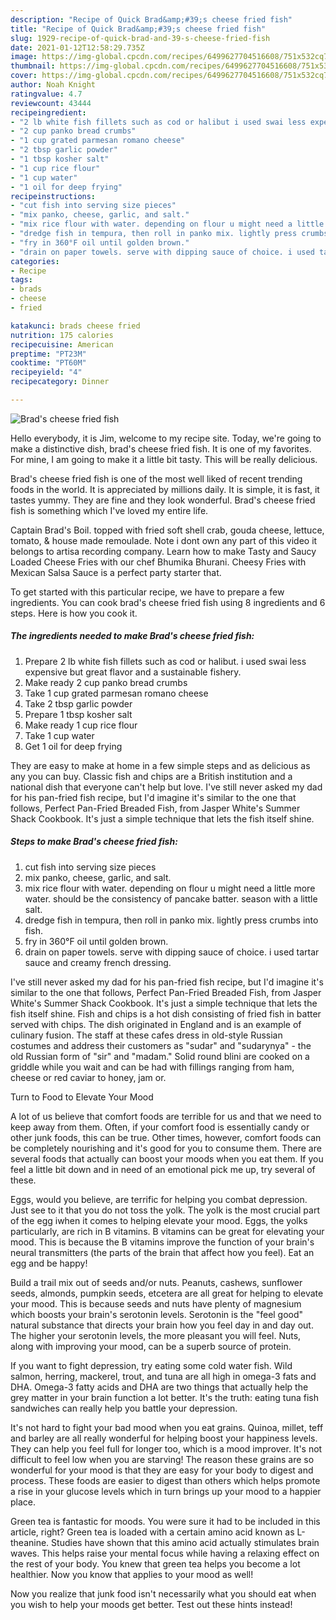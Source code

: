 ```yaml
---
description: "Recipe of Quick Brad&amp;#39;s cheese fried fish"
title: "Recipe of Quick Brad&amp;#39;s cheese fried fish"
slug: 1929-recipe-of-quick-brad-and-39-s-cheese-fried-fish
date: 2021-01-12T12:58:29.735Z
image: https://img-global.cpcdn.com/recipes/6499627704516608/751x532cq70/brads-cheese-fried-fish-recipe-main-photo.jpg
thumbnail: https://img-global.cpcdn.com/recipes/6499627704516608/751x532cq70/brads-cheese-fried-fish-recipe-main-photo.jpg
cover: https://img-global.cpcdn.com/recipes/6499627704516608/751x532cq70/brads-cheese-fried-fish-recipe-main-photo.jpg
author: Noah Knight
ratingvalue: 4.7
reviewcount: 43444
recipeingredient:
- "2 lb white fish fillets such as cod or halibut i used swai less expensive but great flavor and a sustainable fishery"
- "2 cup panko bread crumbs"
- "1 cup grated parmesan romano cheese"
- "2 tbsp garlic powder"
- "1 tbsp kosher salt"
- "1 cup rice flour"
- "1 cup water"
- "1 oil for deep frying"
recipeinstructions:
- "cut fish into serving size pieces"
- "mix panko, cheese, garlic, and salt."
- "mix rice flour with water. depending on flour u might need a little more water. should be the consistency of pancake batter. season with a little salt."
- "dredge fish in tempura, then roll in panko mix. lightly press crumbs into fish."
- "fry in 360°F oil until golden brown."
- "drain on paper towels. serve with dipping sauce of choice. i used tartar sauce and creamy french dressing."
categories:
- Recipe
tags:
- brads
- cheese
- fried

katakunci: brads cheese fried 
nutrition: 175 calories
recipecuisine: American
preptime: "PT23M"
cooktime: "PT60M"
recipeyield: "4"
recipecategory: Dinner

---
```



![Brad&#39;s cheese fried fish](https://img-global.cpcdn.com/recipes/6499627704516608/751x532cq70/brads-cheese-fried-fish-recipe-main-photo.jpg)

Hello everybody, it is Jim, welcome to my recipe site. Today, we're going to make a distinctive dish, brad&#39;s cheese fried fish. It is one of my favorites. For mine, I am going to make it a little bit tasty. This will be really delicious.

Brad&#39;s cheese fried fish is one of the most well liked of recent trending foods in the world. It is appreciated by millions daily. It is simple, it is fast, it tastes yummy. They are fine and they look wonderful. Brad&#39;s cheese fried fish is something which I've loved my entire life.

Captain Brad&#39;s Boil. topped with fried soft shell crab, gouda cheese, lettuce, tomato, &amp; house made remoulade. Note i dont own any part of this video it belongs to artisa recording company. Learn how to make Tasty and Saucy Loaded Cheese Fries with our chef Bhumika Bhurani. Cheesy Fries with Mexican Salsa Sauce is a perfect party starter that.


To get started with this particular recipe, we have to prepare a few ingredients. You can cook brad&#39;s cheese fried fish using 8 ingredients and 6 steps. Here is how you cook it.

<!--inarticleads1-->

##### The ingredients needed to make Brad&#39;s cheese fried fish:

1. Prepare 2 lb white fish fillets such as cod or halibut. i used swai less expensive but great flavor and a sustainable fishery.
1. Make ready 2 cup panko bread crumbs
1. Take 1 cup grated parmesan romano cheese
1. Take 2 tbsp garlic powder
1. Prepare 1 tbsp kosher salt
1. Make ready 1 cup rice flour
1. Take 1 cup water
1. Get 1 oil for deep frying


They are easy to make at home in a few simple steps and as delicious as any you can buy. Classic fish and chips are a British institution and a national dish that everyone can&#39;t help but love. I&#39;ve still never asked my dad for his pan-fried fish recipe, but I&#39;d imagine it&#39;s similar to the one that follows, Perfect Pan-Fried Breaded Fish, from Jasper White&#39;s Summer Shack Cookbook. It&#39;s just a simple technique that lets the fish itself shine. 

<!--inarticleads2-->

##### Steps to make Brad&#39;s cheese fried fish:

1. cut fish into serving size pieces
1. mix panko, cheese, garlic, and salt.
1. mix rice flour with water. depending on flour u might need a little more water. should be the consistency of pancake batter. season with a little salt.
1. dredge fish in tempura, then roll in panko mix. lightly press crumbs into fish.
1. fry in 360°F oil until golden brown.
1. drain on paper towels. serve with dipping sauce of choice. i used tartar sauce and creamy french dressing.


I&#39;ve still never asked my dad for his pan-fried fish recipe, but I&#39;d imagine it&#39;s similar to the one that follows, Perfect Pan-Fried Breaded Fish, from Jasper White&#39;s Summer Shack Cookbook. It&#39;s just a simple technique that lets the fish itself shine. Fish and chips is a hot dish consisting of fried fish in batter served with chips. The dish originated in England and is an example of culinary fusion. The staff at these cafes dress in old-style Russian costumes and address their customers as &#34;sudar&#34; and &#34;sudarynya&#34; - the old Russian form of &#34;sir&#34; and &#34;madam.&#34; Solid round blini are cooked on a griddle while you wait and can be had with fillings ranging from ham, cheese or red caviar to honey, jam or. 

Turn to Food to Elevate Your Mood


A lot of us believe that comfort foods are terrible for us and that we need to keep away from them. Often, if your comfort food is essentially candy or other junk foods, this can be true. Other times, however, comfort foods can be completely nourishing and it's good for you to consume them. There are several foods that actually can boost your moods when you eat them. If you feel a little bit down and in need of an emotional pick me up, try several of these.

Eggs, would you believe, are terrific for helping you combat depression. Just see to it that you do not toss the yolk. The yolk is the most crucial part of the egg iwhen it comes to helping elevate your mood. Eggs, the yolks particularly, are rich in B vitamins. B vitamins can be great for elevating your mood. This is because the B vitamins improve the function of your brain's neural transmitters (the parts of the brain that affect how you feel). Eat an egg and be happy!

Build a trail mix out of seeds and/or nuts. Peanuts, cashews, sunflower seeds, almonds, pumpkin seeds, etcetera are all great for helping to elevate your mood. This is because seeds and nuts have plenty of magnesium which boosts your brain's serotonin levels. Serotonin is the "feel good" natural substance that directs your brain how you feel day in and day out. The higher your serotonin levels, the more pleasant you will feel. Nuts, along with improving your mood, can be a superb source of protein.

If you want to fight depression, try eating some cold water fish. Wild salmon, herring, mackerel, trout, and tuna are all high in omega-3 fats and DHA. Omega-3 fatty acids and DHA are two things that actually help the grey matter in your brain function a lot better. It's the truth: eating tuna fish sandwiches can really help you battle your depression. 

It's not hard to fight your bad mood when you eat grains. Quinoa, millet, teff and barley are all really wonderful for helping boost your happiness levels. They can help you feel full for longer too, which is a mood improver. It's not difficult to feel low when you are starving! The reason these grains are so wonderful for your mood is that they are easy for your body to digest and process. These foods are easier to digest than others which helps promote a rise in your glucose levels which in turn brings up your mood to a happier place.

Green tea is fantastic for moods. You were sure it had to be included in this article, right? Green tea is loaded with a certain amino acid known as L-theanine. Studies have shown that this amino acid actually stimulates brain waves. This helps raise your mental focus while having a relaxing effect on the rest of your body. You knew that green tea helps you become a lot healthier. Now you know that applies to your mood as well!

Now you realize that junk food isn't necessarily what you should eat when you wish to help your moods get better. Test out  these hints  instead!

